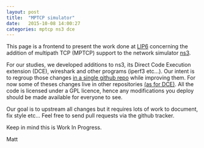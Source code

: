 ```yaml
---
layout: post
title:  "MPTCP simulator"
date:   2015-10-08 14:00:27
categories: mptcp ns3 dce
---
```

This page is a frontend to present the work done at <a href="http://www.lip6.fr">LIP6</a> concerning the addition of multipath TCP (MPTCP) support to the network simulator [ns3][ns3].

For our studies, we developed additions to ns3, its Direct Code Execution extension (DCE), wireshark and other programs (iperf3 etc...).
Our intent is to regroup those changes [in a single github repo][mptcp-ns3] while improving them. For now some of theses changes live in other repositories [(as for DCE)][mptcp-dce].
All the code is licensed under a GPL licence, hence any modifications you deploy should be made available for everyone to see.

Our goal is to upstream all changes but it requires lots of work to document, fix style etc...
Feel free to send pull requests via the github tracker.

Keep in mind this is Work In Progress.

Matt

[ns3]:      http://www.nsnam.org
[mptcp-ns3]:   https://github.com/lip6-mptcp/ns3mptcp
[mptcp-dce]: https://github.com/teto/ns-3-dce/tree/mptcp_tests
